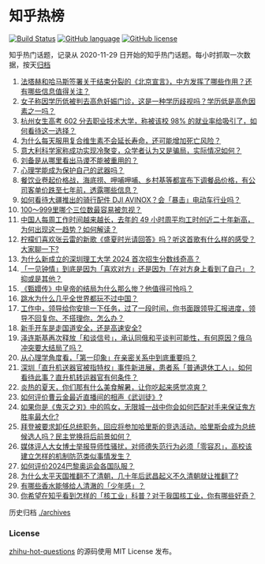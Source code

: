 # 知乎热榜
[![Build Status](https://github.com/ToWeLong/zhihu-hot-questions/workflows/CI/badge.svg)](https://github.com/ToWeLong/zhihu-hot-questions/actions)
[![GitHub language](https://img.shields.io/badge/language-golang-orange.svg)](https://golang.org/)
[![GitHub license](https://img.shields.io/github/license/ToWeLong/zhihu-hot-questions)](https://github.com/ToWeLong/zhihu-hot-questions/blob/main/LICENSE)

知乎热门话题，记录从 2020-11-29 日开始的知乎热门话题。每小时抓取一次数据，按天[归档](./archives)

<!-- BEGIN -->

1. [法塔赫和哈马斯签署关于结束分裂的《北京宣言》，中方发挥了哪些作用？还有哪些信息值得关注？](https://www.zhihu.com/question/662356140)
1. [女子称因学历低被判去高危妊娠门诊，这是一种学历歧视吗？学历低是高危因素之一吗？](https://www.zhihu.com/question/662350319)
1. [杭州女生高考 602 分去职业技术大学，称被该校 98% 的就业率给吸引了，如何看待这一选择？](https://www.zhihu.com/question/662342256)
1. [为什么每天服用复合维生素不会延长寿命，还可能增加死亡风险？](https://www.zhihu.com/question/662171082)
1. [意大利科学家称成功实现冷聚变，众学者认为又是骗局，实际情况如何？](https://www.zhihu.com/question/630990517)
1. [刘备是从哪里看出马谡不能被重用的？](https://www.zhihu.com/question/659056865)
1. [心理学能成为保护自己的武器吗？](https://www.zhihu.com/question/657396963)
1. [餐饮业卷起价格战，海底捞、呷哺呷哺、乡村基等都宣布下调餐品价格，有公司客单价跌至七年前，透露哪些信息？](https://www.zhihu.com/question/662355628)
1. [如何看待大疆推出的骑行配件 DJI AVINOX？会「暴击」电动车行业吗？](https://www.zhihu.com/question/660500104)
1. [100～999里哪个三位数最容易被忽视？](https://www.zhihu.com/question/600015874)
1. [中国人每周工作时间越来越长，去年的 49 小时周平均工时创近二十年新高，为何出现这一趋势？如何解读？](https://www.zhihu.com/question/662345379)
1. [柠檬们喜欢张云雷的新歌《盛夏时光请回答》吗？听这首歌有什么样的感受？大家聊一下?](https://www.zhihu.com/question/662318433)
1. [为什么新成立的深圳理工大学 2024 首次招生分数线奇高？](https://www.zhihu.com/question/661998743)
1. [「一见钟情」到底是因为「喜欢对方」还是因为「在对方身上看到了自己」？抑或是其他？](https://www.zhihu.com/question/661850842)
1. [《甄嬛传》中皇帝的结局为什么那么惨？他值得可怜吗？](https://www.zhihu.com/question/574649879)
1. [跳水为什么几乎全世界都玩不过中国？](https://www.zhihu.com/question/662265270)
1. [工作中，领导给你安排一下任务，过了一段时间，你书面跟领导汇报进度，领导不回复你、不搭理你，怎么办？](https://www.zhihu.com/question/662083357)
1. [新手开车是走国道安全，还是高速安全?](https://www.zhihu.com/question/658342531)
1. [泽连斯基再次释放「和谈信号」，承认同俄和平谈判可能性，有何原因？俄乌冲突要大结局了吗？](https://www.zhihu.com/question/662342017)
1. [从心理学角度看，「第一印象」在亲密关系中到底重要吗？](https://www.zhihu.com/question/661850870)
1. [深圳「直升机送器官被指特权」事件新进展，患者系「普通退休工人」，如何看待此事？直升机转运器官有何条件？](https://www.zhihu.com/question/662344864)
1. [炎热的夏天，你们那有什么美食解暑，让你吃起来感觉凉爽？](https://www.zhihu.com/question/661531582)
1. [如何评价曹云金最近直播间的相声《武训徒》?](https://www.zhihu.com/question/662309517)
1. [如果你是《鬼灭之刃》中的鸣女，无限城一战中你会如何匹配对手来保证鬼方胜率最大化?](https://www.zhihu.com/question/661541380)
1. [拜登被要求卸任总统职务，回应将参加哈里斯的竞选活动，哈里斯会成为总统候选人吗？民主党换将后前景如何？](https://www.zhihu.com/question/662341434)
1. [媒体评人大女博士举报导师性骚扰，对师德失范行为必须「零容忍」，高校该建立怎样的机制防范类似事情发生？](https://www.zhihu.com/question/662275845)
1. [如何评价2024巴黎奥运会各国队服？](https://www.zhihu.com/question/662179400)
1. [为什么太平天国推翻不了清朝，几十年后武昌起义不久清朝就让推翻了?](https://www.zhihu.com/question/660715325)
1. [有哪些香水能够给人清澈的「少年感」？](https://www.zhihu.com/question/656736886)
1. [你希望在知乎看到怎样的「核工业」科普？对于我国核工业，你有哪些好奇？](https://www.zhihu.com/question/660810038)

<!-- END -->

历史归档 [./archives](./archives)


### License
[zhihu-hot-questions](https://github.com/towelong/zhihu-hot-questions) 的源码使用 MIT License 发布。